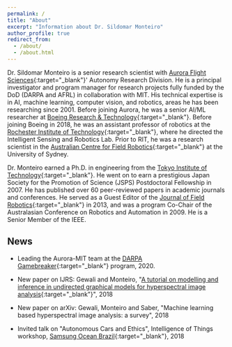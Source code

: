 ```yaml
---
permalink: /
title: "About"
excerpt: "Information about Dr. Sildomar Monteiro"
author_profile: true
redirect_from: 
  - /about/
  - /about.html
---
```


Dr. Sildomar Monteiro is a senior research scientist with [Aurora Flight Sciences](http://www.aurora.aero/){:target="_blank"}' Autonomy Research Division. He is a principal investigator and program manager for research projects fully funded by the DoD (DARPA and AFRL) in collaboration with MIT. His technical expertise is in AI, machine learning, computer vision, and robotics, areas he has been researching since 2001. Before joining Aurora, he was a senior AI/ML researcher at [Boeing Research & Technology](https://www.boeing.com/innovation/){:target="_blank"}. Before joining Boeing in 2018, he was an assistant professor of robotics at the [Rochester Institute of Technology](https://www.rit.edu/kgcoe/electrical/){:target="_blank"}, where he directed the Intelligent Sensing and Robotics Lab. Prior to RIT, he was a research scientist in the [Australian Centre for Field Robotics](https://sydney.edu.au/engineering/our-research/robotics-and-intelligent-systems/australian-centre-for-field-robotics.html){:target="_blank"} at the University of Sydney.

Dr. Monteiro earned a Ph.D. in engineering from the [Tokyo Institute of Technology](https://www.titech.ac.jp/english/){:target="_blank"}. He went on to earn a prestigious Japan Society for the Promotion of Science (JSPS) Postdoctoral Fellowship in 2007. He has published over 60 peer-reviewed papers in academic journals and conferences. He served as a Guest Editor of the [Journal of Field Robotics](https://onlinelibrary.wiley.com/journal/15564967){:target="_blank"} in 2013, and was a program Co-Chair of the Australasian Conference on Robotics and Automation in 2009. He is a Senior Member of the IEEE.

## News

* Leading the Aurora-MIT team at the [DARPA Gamebreaker](https://www.darpa.mil/news-events/2020-05-13){:target="_blank"} program, 2020.

* New paper on IJRS: Gewali and Monteiro, "[A tutorial on modelling and inference in undirected graphical models for hyperspectral image analysis](https://www.tandfonline.com/doi/abs/10.1080/01431161.2018.1465614){:target="_blank"}", 2018

* New paper on arXiv: Gewali, Monteiro and Saber, "Machine learning based hyperspectral image analysis: a survey", 2018

* Invited talk on "Autonomous Cars and Ethics", Intelligence of Things workshop, [Samsung Ocean Brazil](http://oceanbrasil.com/){:target="_blank"}, 2018

